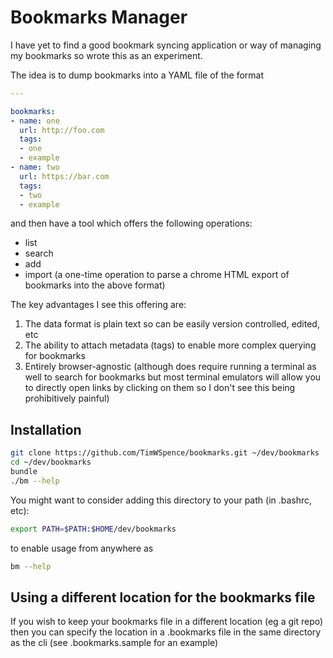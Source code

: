 Bookmarks Manager
==================

I have yet to find a good bookmark syncing application or way of
managing my bookmarks so wrote this as an experiment.

The idea is to dump bookmarks into a YAML file of the format
```yaml
---

bookmarks:
- name: one
  url: http://foo.com
  tags:
  - one
  - example
- name: two
  url: https://bar.com
  tags:
  - two
  - example
```

and then have a tool which offers the following operations:
* list
* search
* add
* import (a one-time operation to parse a chrome HTML export of bookmarks
  into the above format)

The key advantages I see this offering are:
1. The data format is plain text so can be easily version controlled, edited, etc
2. The ability to attach metadata (tags) to enable more complex querying for
   bookmarks
3. Entirely browser-agnostic (although does require running a terminal as well
   to search for bookmarks but most terminal emulators will allow you to directly
   open links by clicking on them so I don't see this being prohibitively painful)

Installation
------------

```sh
git clone https://github.com/TimWSpence/bookmarks.git ~/dev/bookmarks
cd ~/dev/bookmarks
bundle
./bm --help
```

You might want to consider adding this directory to your path (in .bashrc, etc):
```sh
export PATH=$PATH:$HOME/dev/bookmarks
```
to enable usage from anywhere as
```sh
bm --help
```

Using a different location for the bookmarks file
-------------------------------------------------

If you wish to keep your bookmarks file in a different location (eg a git repo)
then you can specify the location in a .bookmarks file in the same directory
as the cli (see .bookmarks.sample for an example)
